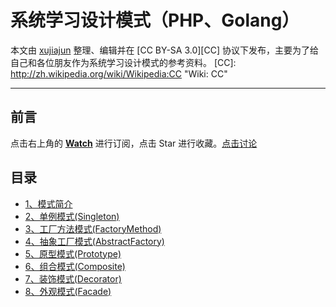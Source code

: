 系统学习设计模式（PHP、Golang）
====
本文由 [xujiajun](https://github.com/xujiajun) 整理、编辑并在 [CC BY-SA 3.0][CC] 协议下发布，主要为了给自己和各位朋友作为系统学习设计模式的参考资料。
[CC]: http://zh.wikipedia.org/wiki/Wikipedia:CC "Wiki: CC"

- - - 
前言
----

点击右上角的 **[Watch](https://github.com/xujiajun/Learning-Pattern/subscription)** 进行订阅，点击 Star 进行收藏。[点击讨论](https://github.com/xujiajun/Pattern-guidance/issues)

<h2>目录</h2>

- [1、模式简介](Introduction.md)
- [2、单例模式(Singleton)](Singleton.md)
- [3、工厂方法模式(FactoryMethod)](FactoryMethod.md)
- [4、抽象工厂模式(AbstractFactory)](AbstractFactory.md)
- [5、原型模式(Prototype)](Prototype.md)
- [6、组合模式(Composite)](Composite.md)
- [7、装饰模式(Decorator)](Decorator.md)
- [8、外观模式(Facade)](Facade.md)
